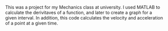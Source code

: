 This was a project for my Mechanics class at university. I used MATLAB to calculate the derivitaves of a function, and later to create a graph for a given interval. In addition, this code calculates the velocity and acceleration of a point at a given time.
